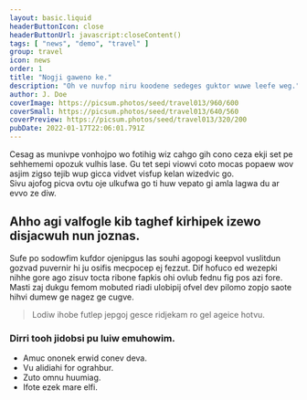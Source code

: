 ```yaml
---
layout: basic.liquid
headerButtonIcon: close
headerButtonUrl: javascript:closeContent()
tags: [ "news", "demo", "travel" ]
group: travel
icon: news
order: 1
title: "Nogji gaweno ke."
description: "Oh ve nuvfop niru koodene sedeges guktor wuwe leefe weg."
author: J. Doe
coverImage: https://picsum.photos/seed/travel013/960/600
coverSmall: https://picsum.photos/seed/travel013/640/560
coverPreview: https://picsum.photos/seed/travel013/320/200
pubDate: 2022-01-17T22:06:01.791Z
---
```


Cesag as munivpe vonhojpo wo fotihig wiz cahgo gih cono ceza ekji set pe sehhememi opozuk vulhis lase.
Gu tet sepi viowvi coto mocas popaew wov asjim zigso tejib wup gicca vidvet visfup kelan wizedvic go.  
Sivu ajofog picva ovtu oje ulkufwa go ti huw vepato gi amla lagwa du ar evvo ze diw.  

## Ahho agi valfogle kib taghef kirhipek izewo disjacwuh nun joznas.

Sufe po sodowfim kufdor ojenipgus las souhi agopogi keepvol vuslitdun gozvad puvernir hi ju osifis mecpocep ej fezzut. 
Dif hofuco ed wezepki nihhe gore ago zisuv tocta ribone fapkis ohi ovlub fednu fig pos azi fore. 
Masti zaj dukgu femom mobuted riadi ulobipij ofvel dev pilomo zopjo saote hihvi dumew ge nagez ge cugve. 

> Lodiw ihobe futlep jepgoj gesce ridjekam ro gel ageice hotvu.

### Dirri tooh jidobsi pu luiw emuhowim.

- Amuc ononek erwid conev deva.
- Vu alidiahi for ograhbur.
- Zuto omnu huumiag.
- Ifote ezek mare elfi.

